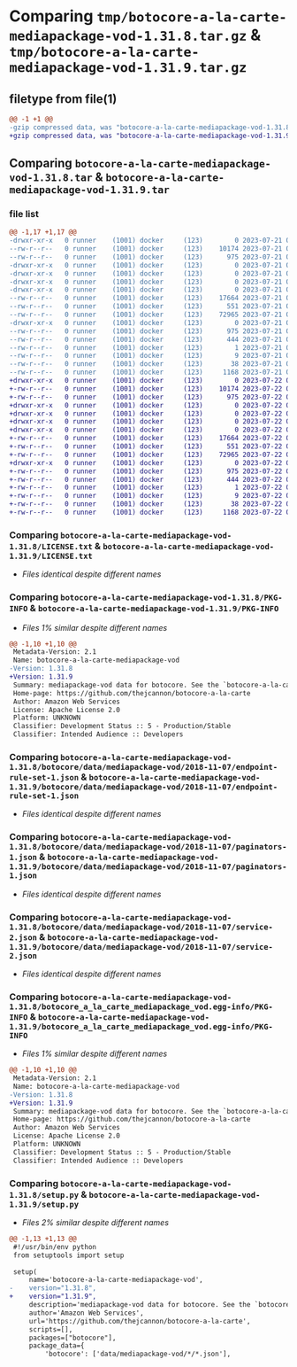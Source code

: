 # Comparing `tmp/botocore-a-la-carte-mediapackage-vod-1.31.8.tar.gz` & `tmp/botocore-a-la-carte-mediapackage-vod-1.31.9.tar.gz`

## filetype from file(1)

```diff
@@ -1 +1 @@
-gzip compressed data, was "botocore-a-la-carte-mediapackage-vod-1.31.8.tar", last modified: Fri Jul 21 01:21:45 2023, max compression
+gzip compressed data, was "botocore-a-la-carte-mediapackage-vod-1.31.9.tar", last modified: Sat Jul 22 01:20:47 2023, max compression
```

## Comparing `botocore-a-la-carte-mediapackage-vod-1.31.8.tar` & `botocore-a-la-carte-mediapackage-vod-1.31.9.tar`

### file list

```diff
@@ -1,17 +1,17 @@
-drwxr-xr-x   0 runner    (1001) docker     (123)        0 2023-07-21 01:21:45.703381 botocore-a-la-carte-mediapackage-vod-1.31.8/
--rw-r--r--   0 runner    (1001) docker     (123)    10174 2023-07-21 01:21:45.000000 botocore-a-la-carte-mediapackage-vod-1.31.8/LICENSE.txt
--rw-r--r--   0 runner    (1001) docker     (123)      975 2023-07-21 01:21:45.703381 botocore-a-la-carte-mediapackage-vod-1.31.8/PKG-INFO
-drwxr-xr-x   0 runner    (1001) docker     (123)        0 2023-07-21 01:21:45.703381 botocore-a-la-carte-mediapackage-vod-1.31.8/botocore/
-drwxr-xr-x   0 runner    (1001) docker     (123)        0 2023-07-21 01:21:45.703381 botocore-a-la-carte-mediapackage-vod-1.31.8/botocore/data/
-drwxr-xr-x   0 runner    (1001) docker     (123)        0 2023-07-21 01:21:45.703381 botocore-a-la-carte-mediapackage-vod-1.31.8/botocore/data/mediapackage-vod/
-drwxr-xr-x   0 runner    (1001) docker     (123)        0 2023-07-21 01:21:45.703381 botocore-a-la-carte-mediapackage-vod-1.31.8/botocore/data/mediapackage-vod/2018-11-07/
--rw-r--r--   0 runner    (1001) docker     (123)    17664 2023-07-21 01:21:06.000000 botocore-a-la-carte-mediapackage-vod-1.31.8/botocore/data/mediapackage-vod/2018-11-07/endpoint-rule-set-1.json
--rw-r--r--   0 runner    (1001) docker     (123)      551 2023-07-21 01:21:06.000000 botocore-a-la-carte-mediapackage-vod-1.31.8/botocore/data/mediapackage-vod/2018-11-07/paginators-1.json
--rw-r--r--   0 runner    (1001) docker     (123)    72965 2023-07-21 01:21:06.000000 botocore-a-la-carte-mediapackage-vod-1.31.8/botocore/data/mediapackage-vod/2018-11-07/service-2.json
-drwxr-xr-x   0 runner    (1001) docker     (123)        0 2023-07-21 01:21:45.703381 botocore-a-la-carte-mediapackage-vod-1.31.8/botocore_a_la_carte_mediapackage_vod.egg-info/
--rw-r--r--   0 runner    (1001) docker     (123)      975 2023-07-21 01:21:45.000000 botocore-a-la-carte-mediapackage-vod-1.31.8/botocore_a_la_carte_mediapackage_vod.egg-info/PKG-INFO
--rw-r--r--   0 runner    (1001) docker     (123)      444 2023-07-21 01:21:45.000000 botocore-a-la-carte-mediapackage-vod-1.31.8/botocore_a_la_carte_mediapackage_vod.egg-info/SOURCES.txt
--rw-r--r--   0 runner    (1001) docker     (123)        1 2023-07-21 01:21:45.000000 botocore-a-la-carte-mediapackage-vod-1.31.8/botocore_a_la_carte_mediapackage_vod.egg-info/dependency_links.txt
--rw-r--r--   0 runner    (1001) docker     (123)        9 2023-07-21 01:21:45.000000 botocore-a-la-carte-mediapackage-vod-1.31.8/botocore_a_la_carte_mediapackage_vod.egg-info/top_level.txt
--rw-r--r--   0 runner    (1001) docker     (123)       38 2023-07-21 01:21:45.703381 botocore-a-la-carte-mediapackage-vod-1.31.8/setup.cfg
--rw-r--r--   0 runner    (1001) docker     (123)     1168 2023-07-21 01:21:45.000000 botocore-a-la-carte-mediapackage-vod-1.31.8/setup.py
+drwxr-xr-x   0 runner    (1001) docker     (123)        0 2023-07-22 01:20:47.085259 botocore-a-la-carte-mediapackage-vod-1.31.9/
+-rw-r--r--   0 runner    (1001) docker     (123)    10174 2023-07-22 01:20:46.000000 botocore-a-la-carte-mediapackage-vod-1.31.9/LICENSE.txt
+-rw-r--r--   0 runner    (1001) docker     (123)      975 2023-07-22 01:20:47.085259 botocore-a-la-carte-mediapackage-vod-1.31.9/PKG-INFO
+drwxr-xr-x   0 runner    (1001) docker     (123)        0 2023-07-22 01:20:47.085259 botocore-a-la-carte-mediapackage-vod-1.31.9/botocore/
+drwxr-xr-x   0 runner    (1001) docker     (123)        0 2023-07-22 01:20:47.085259 botocore-a-la-carte-mediapackage-vod-1.31.9/botocore/data/
+drwxr-xr-x   0 runner    (1001) docker     (123)        0 2023-07-22 01:20:47.085259 botocore-a-la-carte-mediapackage-vod-1.31.9/botocore/data/mediapackage-vod/
+drwxr-xr-x   0 runner    (1001) docker     (123)        0 2023-07-22 01:20:47.085259 botocore-a-la-carte-mediapackage-vod-1.31.9/botocore/data/mediapackage-vod/2018-11-07/
+-rw-r--r--   0 runner    (1001) docker     (123)    17664 2023-07-22 01:20:09.000000 botocore-a-la-carte-mediapackage-vod-1.31.9/botocore/data/mediapackage-vod/2018-11-07/endpoint-rule-set-1.json
+-rw-r--r--   0 runner    (1001) docker     (123)      551 2023-07-22 01:20:09.000000 botocore-a-la-carte-mediapackage-vod-1.31.9/botocore/data/mediapackage-vod/2018-11-07/paginators-1.json
+-rw-r--r--   0 runner    (1001) docker     (123)    72965 2023-07-22 01:20:09.000000 botocore-a-la-carte-mediapackage-vod-1.31.9/botocore/data/mediapackage-vod/2018-11-07/service-2.json
+drwxr-xr-x   0 runner    (1001) docker     (123)        0 2023-07-22 01:20:47.085259 botocore-a-la-carte-mediapackage-vod-1.31.9/botocore_a_la_carte_mediapackage_vod.egg-info/
+-rw-r--r--   0 runner    (1001) docker     (123)      975 2023-07-22 01:20:47.000000 botocore-a-la-carte-mediapackage-vod-1.31.9/botocore_a_la_carte_mediapackage_vod.egg-info/PKG-INFO
+-rw-r--r--   0 runner    (1001) docker     (123)      444 2023-07-22 01:20:47.000000 botocore-a-la-carte-mediapackage-vod-1.31.9/botocore_a_la_carte_mediapackage_vod.egg-info/SOURCES.txt
+-rw-r--r--   0 runner    (1001) docker     (123)        1 2023-07-22 01:20:47.000000 botocore-a-la-carte-mediapackage-vod-1.31.9/botocore_a_la_carte_mediapackage_vod.egg-info/dependency_links.txt
+-rw-r--r--   0 runner    (1001) docker     (123)        9 2023-07-22 01:20:47.000000 botocore-a-la-carte-mediapackage-vod-1.31.9/botocore_a_la_carte_mediapackage_vod.egg-info/top_level.txt
+-rw-r--r--   0 runner    (1001) docker     (123)       38 2023-07-22 01:20:47.085259 botocore-a-la-carte-mediapackage-vod-1.31.9/setup.cfg
+-rw-r--r--   0 runner    (1001) docker     (123)     1168 2023-07-22 01:20:46.000000 botocore-a-la-carte-mediapackage-vod-1.31.9/setup.py
```

### Comparing `botocore-a-la-carte-mediapackage-vod-1.31.8/LICENSE.txt` & `botocore-a-la-carte-mediapackage-vod-1.31.9/LICENSE.txt`

 * *Files identical despite different names*

### Comparing `botocore-a-la-carte-mediapackage-vod-1.31.8/PKG-INFO` & `botocore-a-la-carte-mediapackage-vod-1.31.9/PKG-INFO`

 * *Files 1% similar despite different names*

```diff
@@ -1,10 +1,10 @@
 Metadata-Version: 2.1
 Name: botocore-a-la-carte-mediapackage-vod
-Version: 1.31.8
+Version: 1.31.9
 Summary: mediapackage-vod data for botocore. See the `botocore-a-la-carte` package for more info.
 Home-page: https://github.com/thejcannon/botocore-a-la-carte
 Author: Amazon Web Services
 License: Apache License 2.0
 Platform: UNKNOWN
 Classifier: Development Status :: 5 - Production/Stable
 Classifier: Intended Audience :: Developers
```

### Comparing `botocore-a-la-carte-mediapackage-vod-1.31.8/botocore/data/mediapackage-vod/2018-11-07/endpoint-rule-set-1.json` & `botocore-a-la-carte-mediapackage-vod-1.31.9/botocore/data/mediapackage-vod/2018-11-07/endpoint-rule-set-1.json`

 * *Files identical despite different names*

### Comparing `botocore-a-la-carte-mediapackage-vod-1.31.8/botocore/data/mediapackage-vod/2018-11-07/paginators-1.json` & `botocore-a-la-carte-mediapackage-vod-1.31.9/botocore/data/mediapackage-vod/2018-11-07/paginators-1.json`

 * *Files identical despite different names*

### Comparing `botocore-a-la-carte-mediapackage-vod-1.31.8/botocore/data/mediapackage-vod/2018-11-07/service-2.json` & `botocore-a-la-carte-mediapackage-vod-1.31.9/botocore/data/mediapackage-vod/2018-11-07/service-2.json`

 * *Files identical despite different names*

### Comparing `botocore-a-la-carte-mediapackage-vod-1.31.8/botocore_a_la_carte_mediapackage_vod.egg-info/PKG-INFO` & `botocore-a-la-carte-mediapackage-vod-1.31.9/botocore_a_la_carte_mediapackage_vod.egg-info/PKG-INFO`

 * *Files 1% similar despite different names*

```diff
@@ -1,10 +1,10 @@
 Metadata-Version: 2.1
 Name: botocore-a-la-carte-mediapackage-vod
-Version: 1.31.8
+Version: 1.31.9
 Summary: mediapackage-vod data for botocore. See the `botocore-a-la-carte` package for more info.
 Home-page: https://github.com/thejcannon/botocore-a-la-carte
 Author: Amazon Web Services
 License: Apache License 2.0
 Platform: UNKNOWN
 Classifier: Development Status :: 5 - Production/Stable
 Classifier: Intended Audience :: Developers
```

### Comparing `botocore-a-la-carte-mediapackage-vod-1.31.8/setup.py` & `botocore-a-la-carte-mediapackage-vod-1.31.9/setup.py`

 * *Files 2% similar despite different names*

```diff
@@ -1,13 +1,13 @@
 #!/usr/bin/env python
 from setuptools import setup
 
 setup(
     name='botocore-a-la-carte-mediapackage-vod',
-    version="1.31.8",
+    version="1.31.9",
     description='mediapackage-vod data for botocore. See the `botocore-a-la-carte` package for more info.',
     author='Amazon Web Services',
     url='https://github.com/thejcannon/botocore-a-la-carte',
     scripts=[],
     packages=["botocore"],
     package_data={
         'botocore': ['data/mediapackage-vod/*/*.json'],
```

